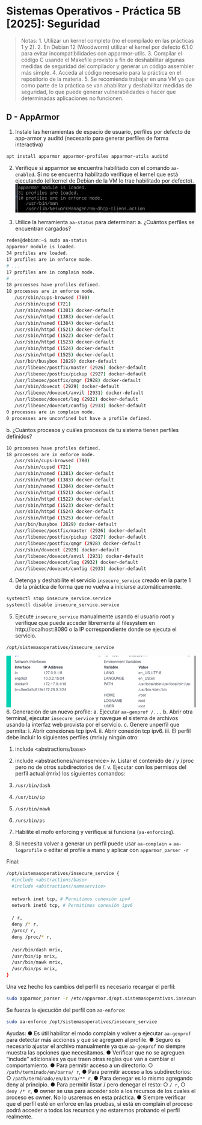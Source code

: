 # Sistemas Operativos - Práctica 5B [2025]: Seguridad

> Notas:
    1. Utilizar un kernel completo (no el compilado en las prácticas 1 y 2).
    2. En Debian 12 (Woodworm) utilizar el kernel por defecto 6.1.0 para evitar incompatibilidades con apparmor-utils.
    3. Compilar el código C usando el Makefile provisto a fin de deshabilitar algunas medidas de seguridad del compilador y generar un código assembler más simple.
    4. Acceda al código necesario para la práctica en el repositorio de la materia.
    5. Se recomienda trabajar en una VM ya que como parte de la práctica se van ahabilitar y deshabilitar medidas de seguridad, lo que puede generar vulnerabilidades o hacer que determinadas aplicaciones no funcionen.

## D - AppArmor
1. Instale las herramientas de espacio de usuario, perfiles por defecto de app-armor y auditd (necesario para generar perfiles de forma interactiva)

```bash
apt install apparmor apparmor-profiles apparmor-utils auditd
```

2. Verifique si apparmor se encuentra habilitado con el comando `aa-enabled`. Si no se encuentra habilitado verifique el kernel que está ejecutando (el kernel de Debian de la VM lo trae habilitado por defecto).
![alt text](image-4.png)

3. Utilice la herramienta `aa-status` para determinar:
a. ¿Cuántos perfiles se encuentran cargados?
```bash
redes@debian:~$ sudo aa-status
apparmor module is loaded.
34 profiles are loaded.
17 profiles are in enforce mode.
# ...
17 profiles are in complain mode.
# ...
18 processes have profiles defined.
18 processes are in enforce mode.
   /usr/sbin/cups-browsed (780) 
   /usr/sbin/cupsd (721) 
   /usr/sbin/named (1381) docker-default
   /usr/sbin/httpd (1383) docker-default
   /usr/sbin/named (1384) docker-default
   /usr/sbin/httpd (1521) docker-default
   /usr/sbin/httpd (1522) docker-default
   /usr/sbin/httpd (1523) docker-default
   /usr/sbin/httpd (1524) docker-default
   /usr/sbin/httpd (1525) docker-default
   /usr/bin/busybox (2829) docker-default
   /usr/libexec/postfix/master (2926) docker-default
   /usr/libexec/postfix/pickup (2927) docker-default
   /usr/libexec/postfix/qmgr (2928) docker-default
   /usr/sbin/dovecot (2929) docker-default
   /usr/libexec/dovecot/anvil (2931) docker-default
   /usr/libexec/dovecot/log (2932) docker-default
   /usr/libexec/dovecot/config (2933) docker-default
0 processes are in complain mode.
0 processes are unconfined but have a profile defined.

```

b. ¿Cuántos procesos y cuáles procesos de tu sistema tienen perfiles definidos?
```bash
18 processes have profiles defined.
18 processes are in enforce mode.
   /usr/sbin/cups-browsed (780) 
   /usr/sbin/cupsd (721) 
   /usr/sbin/named (1381) docker-default
   /usr/sbin/httpd (1383) docker-default
   /usr/sbin/named (1384) docker-default
   /usr/sbin/httpd (1521) docker-default
   /usr/sbin/httpd (1522) docker-default
   /usr/sbin/httpd (1523) docker-default
   /usr/sbin/httpd (1524) docker-default
   /usr/sbin/httpd (1525) docker-default
   /usr/bin/busybox (2829) docker-default
   /usr/libexec/postfix/master (2926) docker-default
   /usr/libexec/postfix/pickup (2927) docker-default
   /usr/libexec/postfix/qmgr (2928) docker-default
   /usr/sbin/dovecot (2929) docker-default
   /usr/libexec/dovecot/anvil (2931) docker-default
   /usr/libexec/dovecot/log (2932) docker-default
   /usr/libexec/dovecot/config (2933) docker-default
```

4. Detenga y deshabilite el servicio `insecure_service` creado en la parte 1 de la práctica de forma que no vuelva a iniciarse automáticamente. 
```bash
systemctl stop insecure_service.service
systemctl disable insecure_service.service
```

5. Ejecute `insecure_service` manualmente usando el usuario root y verifique que puede acceder libremente al filesystem en http://localhost:8080 o la IP correspondiente donde se ejecuta el servicio. 
```bash
/opt/sistemasoperativos/insecure_service

```

![alt text](image-6.png)
6. Generación de un nuevo profile:
a. Ejecutar `aa-genprof /...`
b. Abrir otra terminal, ejecutar `insecure_service` y navegue el sistema de archivos usando la interfaz web provista por el servicio. 
c. Genere unperfil que permita: 
i. Abrir conexiones tcp ipv4. 
ii. Abrir conexión tcp ipv6.
iii. El perfil debe incluir lo siguientes perfiles (mrix)y ningún otro:
1. include <abstractions/base>
2. include <abstractiones/nameservice>
iv. Listar el contenido de / y /proc pero no de otros subdirectorios de /.
v. Ejecutar con los permisos del perfil actual (mrix) los siguientes comandos: 
1. `/usr/bin/dash`
2. `/usr/bin/ip`
3. `/usr/bin/mawk`
4. `/urs/bin/ps`

7. Habilite el mofo enforcing y verifique si funciona (`aa-enforcing`).
8. Si necesita volver a generar un perfil puede usar `aa-complain` + `aa-logprofile` o editar el profile a mano y aplicar con `apparmor_parser -r`

Final: 
```bash
/opt/sistemasoperativos/insecure_service {
  #include <abstractions/base>
  #include <abstractions/nameservice>

  network inet tcp, # Permitimos conexión ipv4
  network inet6 tcp, # Permitimos conexión ipv6

  / r, 
  deny /* r,   
  /proc/ r,
  deny /proc/* r,

  /usr/bin/dash mrix,
  /usr/bin/ip mrix,
  /usr/bin/mawk mrix,
  /usr/bin/ps mrix, 
}

```

Una vez hecho los cambios del perfil es necesario recargar el perfil:
```bash
sudo apparmor_parser -r /etc/apparmor.d/opt.sistemasoperativos.insecure_service 
```

Se fuerza la ejecución del perfil con `aa-enforce`:
```bash
sudo aa-enforce /opt/sistemasoperativos/insecure_service 
```

Ayudas:
● Es útil habilitar el modo complain y volver a ejecutar `aa-genprof` para detectar más acciones y que se agreguen al profile.
● Seguro es necesario ajustar el archivo manualmente ya que `aa-genprof` no siempre muestra las opciones que necesitamos.
● Verificar que no se agreguen “include” adicionales ya que traen otras reglas que van a cambiar el comportamiento.
● Para permitir acceso a un directorio:
    ○ `/path/terminado/en/barra/ r`,
● Para permitir acceso a los subdirectorios:
    ○ `/path/terminado/en/barra/** r`,
● Para denegar es lo mismo agregando deny al principio.
● Para permitir listar / pero denegar el resto:
    ○ `/ r`,
    ○ `deny /* r`,
● owner se usa para acceder solo a los recursos de los cuales el proceso es owner. No lo usaremos en esta práctica.
● Siempre verificar que el perfil esté en enforce en las pruebas, si está en complain el  proceso podrá acceder a todos los recursos y no estaremos probando el perfil realmente.